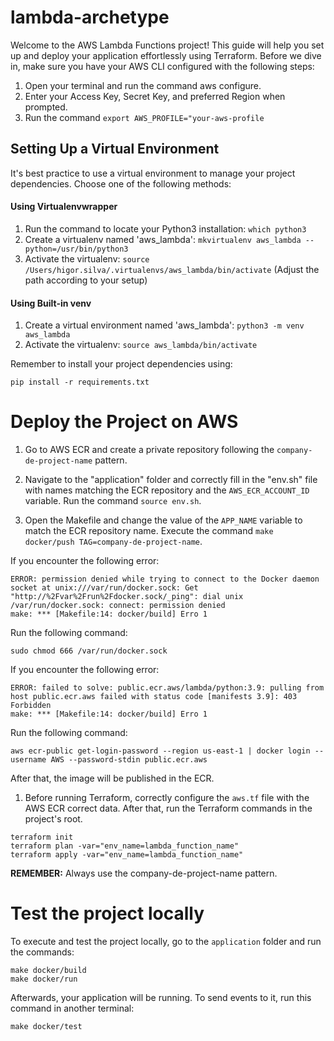 # lambda-archetype

Welcome to the AWS Lambda Functions project! This guide will help you set up and deploy your application effortlessly using Terraform. Before we dive in, make sure you have your AWS CLI configured with the following steps:

1. Open your terminal and run the command aws configure.
2. Enter your Access Key, Secret Key, and preferred Region when prompted.
3. Run the command `export AWS_PROFILE="your-aws-profile`

## Setting Up a Virtual Environment

It's best practice to use a virtual environment to manage your project dependencies. Choose one of the following methods:

####  Using Virtualenvwrapper

1. Run the command to locate your Python3 installation: `which python3`
2. Create a virtualenv named 'aws_lambda': `mkvirtualenv aws_lambda --python=/usr/bin/python3`
3. Activate the virtualenv: `source /Users/higor.silva/.virtualenvs/aws_lambda/bin/activate` (Adjust the path according to your setup)

#### Using Built-in venv

1. Create a virtual environment named 'aws_lambda': `python3 -m venv aws_lambda`
2. Activate the virtualenv: `source aws_lambda/bin/activate`

Remember to install your project dependencies using:

```terminal
pip install -r requirements.txt
```

# Deploy the Project on AWS

1. Go to AWS ECR and create a private repository following the `company-de-project-name` pattern.

2. Navigate to the "application" folder and correctly fill in the "env.sh" file with names matching the ECR repository and the `AWS_ECR_ACCOUNT_ID` variable. Run the command `source env.sh`.

3. Open the Makefile and change the value of the `APP_NAME` variable to match the ECR repository name. Execute the command `make docker/push TAG=company-de-project-name`.

If you encounter the following error:

```terminal
ERROR: permission denied while trying to connect to the Docker daemon socket at unix:///var/run/docker.sock: Get "http://%2Fvar%2Frun%2Fdocker.sock/_ping": dial unix /var/run/docker.sock: connect: permission denied
make: *** [Makefile:14: docker/build] Erro 1
```

Run the following command:

`sudo chmod 666 /var/run/docker.sock`

If you encounter the following error:

```terminal
ERROR: failed to solve: public.ecr.aws/lambda/python:3.9: pulling from host public.ecr.aws failed with status code [manifests 3.9]: 403 Forbidden
make: *** [Makefile:14: docker/build] Erro 1
```

Run the following command:

`aws ecr-public get-login-password --region us-east-1 | docker login --username AWS --password-stdin public.ecr.aws`

After that, the image will be published in the ECR.

1. Before running Terraform, correctly configure the `aws.tf` file with the AWS ECR correct data. After that, run the Terraform commands in the project's root.

```terminal
terraform init
terraform plan -var="env_name=lambda_function_name"
terraform apply -var="env_name=lambda_function_name"
```

**REMEMBER:** Always use the company-de-project-name pattern.

# Test the project locally

To execute and test the project locally, go to the `application` folder and run the commands:

```terminal
make docker/build 
make docker/run 
```

Afterwards, your application will be running. To send events to it, run this command in another terminal:


```terminal
make docker/test
```
